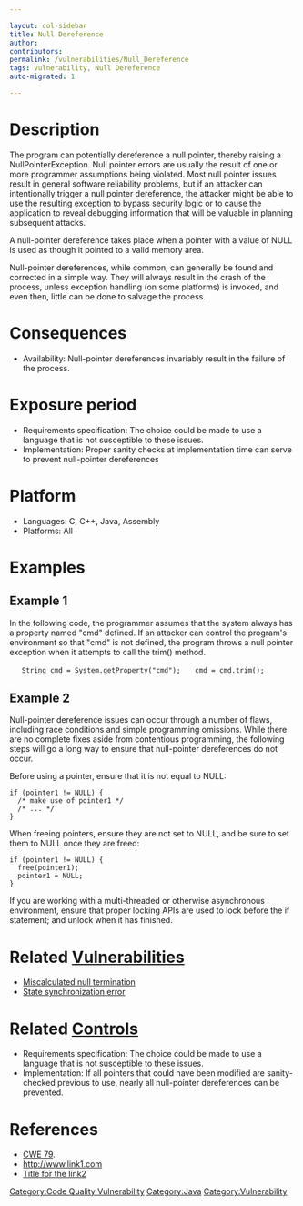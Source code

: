 ```yaml
---

layout: col-sidebar
title: Null Dereference
author: 
contributors: 
permalink: /vulnerabilities/Null_Dereference
tags: vulnerability, Null Dereference
auto-migrated: 1

---
```


# Description

The program can potentially dereference a null pointer, thereby raising
a NullPointerException. Null pointer errors are usually the result of
one or more programmer assumptions being violated. Most null pointer
issues result in general software reliability problems, but if an
attacker can intentionally trigger a null pointer dereference, the
attacker might be able to use the resulting exception to bypass security
logic or to cause the application to reveal debugging information that
will be valuable in planning subsequent attacks.

A null-pointer dereference takes place when a pointer with a value of
NULL is used as though it pointed to a valid memory area.

Null-pointer dereferences, while common, can generally be found and
corrected in a simple way. They will always result in the crash of the
process, unless exception handling (on some platforms) is invoked, and
even then, little can be done to salvage the process.

# Consequences

  - Availability: Null-pointer dereferences invariably result in the
    failure of the process.

# Exposure period

  - Requirements specification: The choice could be made to use a
    language that is not susceptible to these issues.
  - Implementation: Proper sanity checks at implementation time can
    serve to prevent null-pointer dereferences

# Platform

  - Languages: C, C++, Java, Assembly
  - Platforms: All

# Examples

## Example 1

In the following code, the programmer assumes that the system always has
a property named "cmd" defined. If an attacker can control the program's
environment so that "cmd" is not defined, the program throws a null
pointer exception when it attempts to call the trim() method.

`   String cmd = System.getProperty("cmd");`
`   cmd = cmd.trim();`

## Example 2

Null-pointer dereference issues can occur through a number of flaws,
including race conditions and simple programming omissions. While there
are no complete fixes aside from contentious programming, the following
steps will go a long way to ensure that null-pointer dereferences do not
occur.

Before using a pointer, ensure that it is not equal to NULL:

    if (pointer1 != NULL) {
      /* make use of pointer1 */
      /* ... */
    }

When freeing pointers, ensure they are not set to NULL, and be sure to
set them to NULL once they are freed:

    if (pointer1 != NULL) {
      free(pointer1);
      pointer1 = NULL;
    }

If you are working with a multi-threaded or otherwise asynchronous
environment, ensure that proper locking APIs are used to lock before the
if statement; and unlock when it has finished.

# Related [Vulnerabilities](https://owasp.org/www-community/vulnerabilities/)

  - [Miscalculated null
    termination](Miscalculated_null_termination "wikilink")
  - [State synchronization
    error](State_synchronization_error "wikilink")

# Related [Controls](https://owasp.org/www-community/controls/)

  - Requirements specification: The choice could be made to use a
    language that is not susceptible to these issues.
  - Implementation: If all pointers that could have been modified are
    sanity-checked previous to use, nearly all null-pointer dereferences
    can be prevented.

# References

  - [CWE 79](http://cwe.mitre.org/data/definitions/79.html).
  - <http://www.link1.com>
  - [Title for the link2](http://www.link2.com)

[Category:Code Quality
Vulnerability](Category:Code_Quality_Vulnerability "wikilink")
[Category:Java](Category:Java "wikilink")
[Category:Vulnerability](Category:Vulnerability "wikilink")